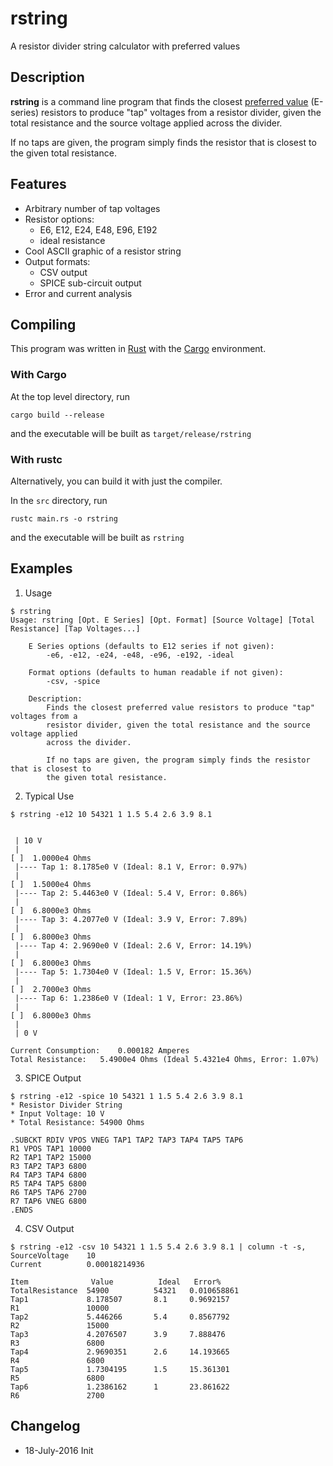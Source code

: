 # rstring

A resistor divider string calculator with preferred values


## Description

**rstring** is a command line program that finds the closest [preferred
value](https://en.wikipedia.org/wiki/Preferred_number) (E-series) resistors to
produce "tap" voltages from a resistor divider, given the total resistance and
the source voltage applied across the divider.

If no taps are given, the program simply finds the resistor that is closest to
the given total resistance.


## Features

* Arbitrary number of tap voltages
* Resistor options:
	* E6, E12, E24, E48, E96, E192
	* ideal resistance
* Cool ASCII graphic of a resistor string
* Output formats: 
	* CSV output
	* SPICE sub-circuit output
* Error and current analysis


## Compiling

This program was written in [Rust](https://www.rust-lang.org) with the
[Cargo](http://doc.crates.io/guide.html) environment.

### With Cargo
At the top level directory, run
```
cargo build --release
```
and the executable will be built as `target/release/rstring`

### With rustc
Alternatively, you can build it with just the compiler.

In the `src` directory, run
```
rustc main.rs -o rstring
```
and the executable will be built as `rstring`



## Examples
1. Usage
```
$ rstring
Usage: rstring [Opt. E Series] [Opt. Format] [Source Voltage] [Total Resistance] [Tap Voltages...]

	E Series options (defaults to E12 series if not given): 
		-e6, -e12, -e24, -e48, -e96, -e192, -ideal

	Format options (defaults to human readable if not given):
		-csv, -spice

	Description:
		Finds the closest preferred value resistors to produce "tap" voltages from a
		resistor divider, given the total resistance and the source voltage applied
		across the divider.

		If no taps are given, the program simply finds the resistor that is closest to
		the given total resistance.
```

2. Typical Use
```
$ rstring -e12 10 54321 1 1.5 5.4 2.6 3.9 8.1


 | 10 V 
 |
[ ]  1.0000e4 Ohms 
 |---- Tap 1: 8.1785e0 V (Ideal: 8.1 V, Error: 0.97%)
 |
[ ]  1.5000e4 Ohms 
 |---- Tap 2: 5.4463e0 V (Ideal: 5.4 V, Error: 0.86%)
 |
[ ]  6.8000e3 Ohms 
 |---- Tap 3: 4.2077e0 V (Ideal: 3.9 V, Error: 7.89%)
 |
[ ]  6.8000e3 Ohms 
 |---- Tap 4: 2.9690e0 V (Ideal: 2.6 V, Error: 14.19%)
 |
[ ]  6.8000e3 Ohms 
 |---- Tap 5: 1.7304e0 V (Ideal: 1.5 V, Error: 15.36%)
 |
[ ]  2.7000e3 Ohms 
 |---- Tap 6: 1.2386e0 V (Ideal: 1 V, Error: 23.86%)
 |
[ ]  6.8000e3 Ohms 
 |
 | 0 V

Current Consumption:	0.000182 Amperes
Total Resistance:	5.4900e4 Ohms (Ideal 5.4321e4 Ohms, Error: 1.07%)
```

3. SPICE Output
```
$ rstring -e12 -spice 10 54321 1 1.5 5.4 2.6 3.9 8.1
* Resistor Divider String
* Input Voltage: 10 V
* Total Resistance: 54900 Ohms

.SUBCKT RDIV VPOS VNEG TAP1 TAP2 TAP3 TAP4 TAP5 TAP6 
R1 VPOS TAP1 10000
R2 TAP1 TAP2 15000
R3 TAP2 TAP3 6800
R4 TAP3 TAP4 6800
R5 TAP4 TAP5 6800
R6 TAP5 TAP6 2700
R7 TAP6 VNEG 6800
.ENDS
```


4. CSV Output
```
$ rstring -e12 -csv 10 54321 1 1.5 5.4 2.6 3.9 8.1 | column -t -s,
SourceVoltage    10
Current          0.00018214936
                 
Item              Value          Ideal   Error%
TotalResistance  54900          54321   0.010658861
Tap1             8.178507       8.1     0.9692157
R1               10000                  
Tap2             5.446266       5.4     0.8567792
R2               15000                  
Tap3             4.2076507      3.9     7.888476
R3               6800                   
Tap4             2.9690351      2.6     14.193665
R4               6800                   
Tap5             1.7304195      1.5     15.361301
R5               6800                   
Tap6             1.2386162      1       23.861622
R6               2700                   

```


## Changelog
* 18-July-2016 Init
